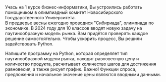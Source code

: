 Учась на 1 курсе бизнес-информатики, Вы устроились работать помощником в олимпиадный комитет Новосибирского Государственного Университета.  
В предверье весны ежегодно проводися "Сибириада", олимпиада по экономике. В 2024 году для 10 классов вводят новую задачу на паутинообразную модель рынка.
Вам придётся проверять каждое решение самостоятельно. 
Чтобы ускорить процесс, Вы решили задействовать Python. 

Напишите программу на Python, которая определяет тип паутинообразной модели рынка, находит равновесную цену и количество продукта, расчитывает количество шагов
для достижения равновесия, а также рисует график. 
Важно! Функции спроса, предложения и начальное значение цены являются вводными данными.
